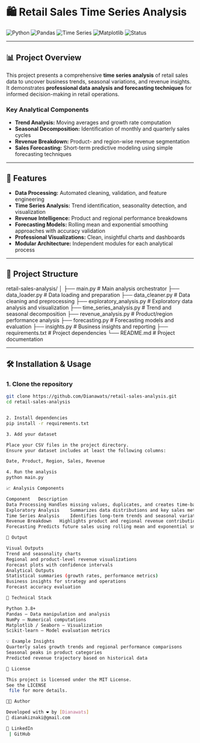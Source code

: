 # 🛍️ Retail Sales Time Series Analysis

![Python](https://img.shields.io/badge/Python-3.8%252B-blue)
![Pandas](https://img.shields.io/badge/Pandas-Data%2520Analysis-orange)
![Time Series](https://img.shields.io/badge/Time-Series-green)
![Matplotlib](https://img.shields.io/badge/Matplotlib-Visualization-red)
![Status](https://img.shields.io/badge/Status-Completed-brightgreen)

---

## 📊 Project Overview

This project presents a comprehensive **time series analysis** of retail sales data to uncover business trends, seasonal variations, and revenue insights.  
It demonstrates **professional data analysis and forecasting techniques** for informed decision-making in retail operations.

### Key Analytical Components
- **Trend Analysis:** Moving averages and growth rate computation  
- **Seasonal Decomposition:** Identification of monthly and quarterly sales cycles  
- **Revenue Breakdown:** Product- and region-wise revenue segmentation  
- **Sales Forecasting:** Short-term predictive modeling using simple forecasting techniques  

---

## 🚀 Features

- **Data Processing:** Automated cleaning, validation, and feature engineering  
- **Time Series Analysis:** Trend identification, seasonality detection, and visualization  
- **Revenue Intelligence:** Product and regional performance breakdowns  
- **Forecasting Models:** Rolling mean and exponential smoothing approaches with accuracy validation  
- **Professional Visualizations:** Clean, insightful charts and dashboards  
- **Modular Architecture:** Independent modules for each analytical process  

---

## 📁 Project Structure
retail-sales-analysis/
│
├── main.py # Main analysis orchestrator
├── data_loader.py # Data loading and preparation
├── data_cleaner.py # Data cleaning and preprocessing
├── exploratory_analysis.py # Exploratory data analysis and visualization
├── time_series_analysis.py # Trend and seasonal decomposition
├── revenue_analysis.py # Product/region performance analysis
├── forecasting.py # Forecasting models and evaluation
├── insights.py # Business insights and reporting
├── requirements.txt # Project dependencies
└── README.md # Project documentation


---

## 🛠️ Installation & Usage

### 1. Clone the repository
```bash
git clone https://github.com/Dianawats/retail-sales-analysis.git
cd retail-sales-analysis


2. Install dependencies
pip install -r requirements.txt

3. Add your dataset

Place your CSV files in the project directory.
Ensure your dataset includes at least the following columns:

Date, Product, Region, Sales, Revenue

4. Run the analysis
python main.py

📈 Analysis Components

Component	Description
Data Processing	Handles missing values, duplicates, and creates time-based features
Exploratory Analysis	Summarizes data distributions and key sales metrics
Time Series Analysis	Identifies long-term trends and seasonal variations
Revenue Breakdown	Highlights product and regional revenue contributions
Forecasting	Predicts future sales using rolling mean and exponential smoothing models

🎯 Output

Visual Outputs
Trend and seasonality charts
Regional and product-level revenue visualizations
Forecast plots with confidence intervals
Analytical Outputs
Statistical summaries (growth rates, performance metrics)
Business insights for strategy and operations
Forecast accuracy evaluation

🔧 Technical Stack

Python 3.8+
Pandas — Data manipulation and analysis
NumPy — Numerical computations
Matplotlib / Seaborn — Visualization
Scikit-learn — Model evaluation metrics

💡 Example Insights
Quarterly sales growth trends and regional performance comparisons
Seasonal peaks in product categories
Predicted revenue trajectory based on historical data

📜 License

This project is licensed under the MIT License.
See the LICENSE
 file for more details.

👩‍💻 Author

Developed with ❤️ by [Dianawats]
📧 dianakiznaki@gmail.com

🔗 LinkedIn
 | GitHub